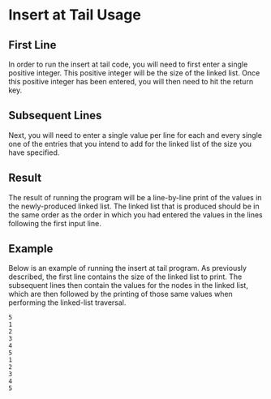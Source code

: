 # Insert at Tail Usage

## First Line
In order to run the insert at tail code, you will need to first
enter a single positive integer. This positive integer will be the
size of the linked list. Once this positive integer has been entered,
you will then need to hit the return key.

## Subsequent Lines
Next, you will need to enter a single value per line for each and
every single one of the entries that you intend to add for the linked
list of the size you have specified.

## Result
The result of running the program will be a line-by-line print of
the values in the newly-produced linked list. The linked list that
is produced should be in the same order as the order in which
you had entered the values in the lines following the first input line.

## Example
Below is an example of running the insert at tail program. As
previously described, the first line contains the size of the linked
list to print. The subsequent lines then contain the values for the
nodes in the linked list, which are then followed by the printing of
those same values when performing the linked-list traversal.

```
5
1
2
3
4
5
1
2
3
4
5
```
